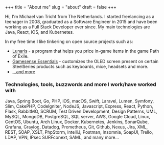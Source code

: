 +++
title = "About me"
slug = "about"
draft = false
+++

Hi, I'm Michael van Tricht from The Netherlands. I started freelancing as a teenager in 2008, graduated as a Software Engineer in 2015 and have been working as a Full Stack Developer ever since. My main technologies are Java, React, iOS,  and Kubernetes.

In my free time I like tinkering on open source projects such as:

- [Lunaris](https://github.com/mtricht/lunaris) - a program that helps you price in-game items in the game Path of Exile.
- [Gamesense Essentials](https://github.com/mtricht/gamesense-essentials) - customizes the OLED screen present on certain SteelSeries products such as keyboards, mice, headsets and more.
- [...and more](https://github.com/mtricht)

### Technologies, tools, buzzwords and more I work/have worked with
 Java, Spring Boot, Go, PHP, iOS, macOS, Swift, Laravel, Lumen, Symfony, Slim, CakePHP, CodeIgniter, NodeJS, Javascript, Express, React, 
 Python, Flask, RabbitMQ, SCRUM, Test Driven Development, Design Patterns, UML, MySQL, MongoDB, PostgreSQL, SQL server, AWS, Google Cloud, 
 Linux, CentOS, Ubuntu, Arch Linux, Docker, Kubernetes, Jenkins, SonarQube, Grafana, Graylog, Datadog, Prometheus, Git, Github, 
 Nexus, Jira, XML, REST, SOAP, XSLT, PhpStorm, IntelliJ, Postman, Insomnia, SoapUI, Trello, LDAP, VPN, IPsec
 SURFconext, SAML, and many more...
